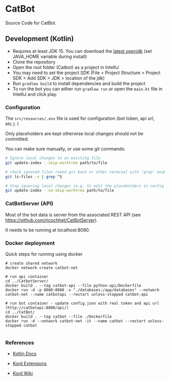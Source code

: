 # CatBot

Source Code for CatBot.

## Development (Kotlin)

- Requires at least JDK 15. You can download the [latest openjdk](https://adoptopenjdk.net/?variant=openjdk16&jvmVariant=hotspot) (set JAVA_HOME variable during install)
- Clone the repository
- Open the root folder (Catbot) as a project in IntelliJ
- You may need to set the project SDK (File > Project Structure > Project SDK > Add SDK > JDK > location of the jdk)
- Run `gradlew build` to install dependencies and build the project
- To run the bot you can either run `gradlew run` or open the `main.kt` file in IntelliJ and click play. 

### Configuration

The `src/resources/.env` file is used for configuration (bot token, api url, etc.). I

Only placeholders are kept otherwise local changes should not be committed.

You can make sure manually, or use some git commands:

```bash
# Ignore local changes to an existing file
git update-index --skip-worktree path/to/file

# check ignored files (need git bash or other terminal with 'grep' enabled)
git ls-files -v | grep ^S

# Stop ignoring local changes (e.g. to edit the placeholders in config file)
git update-index --no-skip-worktree path/to/file
```

### CatBotServer (API) 

Most of the bot data is server from the associated REST API (see https://github.com/ricochhet/CatBotServer). 

It needs to be running at localhost:8080. 

### Docker deployment

Quick steps for running using docker

````shell
# create shared network
docker network create catbot-net

# run api container
cd ../CatbotServer/
docker build . --tag catbot-api --file python-api/Dockerfile
docker run -d -p 8080:8080 -v "./databases:/app/databases" --network catbot-net --name catbotapi --restart unless-stopped catbot-api

# run bot container - update config.json with real token and api url (http://catbotapi:8080/api/)
cd ../CatBot/
docker build . --tag catbot --file ./Dockerfile
docker run -d --network catbot-net -it --name catbot --restart unless-stopped catbot


````

### References

- [Kotlin Docs](https://kotlinlang.org/docs/home.html)

- [Kord Extensions](https://kordex.kotlindiscord.com/)

- [Kord Wiki](https://github.com/kordlib/kord/wiki)
